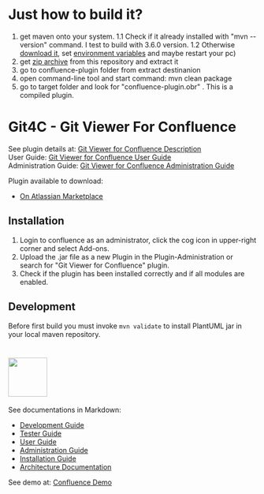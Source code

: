 # Just how to build it?
1. get maven onto your system. 
  1.1 Check if it already installed with "mvn --version" command. I test to build with 3.6.0 version. 
  1.2 Otherwise <a href="https://maven.apache.org/download.cgi" target="_blank">download it</a>, set <a     href="https://maven.apache.org/install.html">environment variables</a> and maybe restart your pc) 
2. get <a href="https://github.com/Compitek/git4c/archive/master.zip" target="_blank">zip archive</a> from this repository and extract it
3. go to confluence-plugin folder from extract destinanion
4. open command-line tool and start command:
  mvn clean package
5. go to target folder and look for "confluence-plugin.obr" . This is a compiled plugin.

# Git4C - Git Viewer For Confluence

See plugin details at: <a href="http://opensource.networkedassets.com/opensource-lab/confluence/newgit4c/index.html">Git Viewer for Confluence Description</a>  
User Guide: <a href="http://opensource.networkedassets.com/opensource-lab/confluence/newgit4c/documentation/User/">Git Viewer for Confluence User Guide</a>  
Administration Guide: <a href="http://opensource.networkedassets.com/opensource-lab/confluence/newgit4c/documentation/Administration/">Git Viewer for Confluence Administration Guide</a>  
  
Plugin available to download:  
  - <a href="https://marketplace.atlassian.com/plugins/com.networkedassets.git4c.confluence-plugin/server/overview">On Atlassian Marketplace</a>

## Installation

1. Login to confluence as an administrator, click the cog icon in upper-right corner and select Add-ons.
1. Upload the .jar file as a new Plugin in the Plugin-Administration or search for "Git Viewer for Confluence" plugin.
2. Check if the plugin has been installed correctly and if all modules are enabled.
  
## Development
Before first build you must invoke `mvn validate` to install PlantUML jar in your local maven repository.

# <a href="http://www.networkedassets.com/"><img src="https://www.networkedassets.net/images/NA_logo.png" height="79"></a>

See documentations in Markdown:
 - [Development Guide](guides/Development/index.md)  
 - [Tester Guide](guides/Tester/index.md)  
 - [User Guide](guides/User/index.md)  
 - [Administration Guide](guides/Administration/index.md)  
 - [Installation Guide](guides/Installation/index.md)  
 - [Architecture Documentation](documentation/Architecture%20Documentation.md)  
  
  
See demo at: [Confluence Demo](http://git4c-demo.networkedassets.net)
